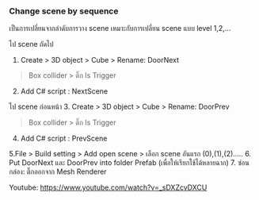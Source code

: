 ### **Change scene by sequence**

เป็นการเปลี่ยนจากลำดับการวาง scene 
เหมาะกับการเปลี่ยน scene แบบ level 1,2,...

ไป scene ถัดไป
1. Create > 3D object > Cube > Rename: DoorNext

> Box collider > ติ๊ก Is Trigger

2. Add C# script : NextScene

ไป scene ก่อนหน้า
3. Create > 3D object > Cube > Rename: DoorPrev
> Box collider > ติ๊ก Is Trigger
4. Add C# script : PrevScene

5.File > Build setting > Add open scene > เลือก scene อันแรก (0),(1),(2).....
6. Put DoorNext และ DoorPrev into folder Prefab (เพื่อให้เรียกใช้ได้หลายฉาก)
7. ซ่อนกล่อง: ติ๊กออกจาก Mesh Renderer

Youtube: https://www.youtube.com/watch?v=_sDXZcvDXCU
